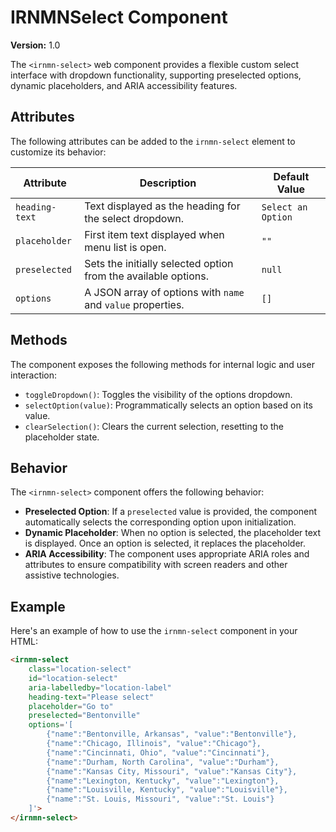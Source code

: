 # IRNMNSelect Component

**Version:** 1.0

The `<irnmn-select>` web component provides a flexible custom select interface with dropdown functionality, supporting preselected options, dynamic placeholders, and ARIA accessibility features.

## Attributes
The following attributes can be added to the `irnmn-select` element to customize its behavior:

| Attribute       | Description                                                      | Default Value       |
|-----------------|------------------------------------------------------------------|---------------------|
| `heading-text`  | Text displayed as the heading for the select dropdown.           | `Select an Option`  |
| `placeholder`   | First item text displayed when menu list is open.                | `""`                |
| `preselected`   | Sets the initially selected option from the available options.   | `null`              |
| `options`       | A JSON array of options with `name` and `value` properties.      | `[]`                |

## Methods
The component exposes the following methods for internal logic and user interaction:

- `toggleDropdown()`: Toggles the visibility of the options dropdown.
- `selectOption(value)`: Programmatically selects an option based on its value.
- `clearSelection()`: Clears the current selection, resetting to the placeholder state.

## Behavior
The `<irnmn-select>` component offers the following behavior:

- **Preselected Option**: If a `preselected` value is provided, the component automatically selects the corresponding option upon initialization.
- **Dynamic Placeholder**: When no option is selected, the placeholder text is displayed. Once an option is selected, it replaces the placeholder.
- **ARIA Accessibility**: The component uses appropriate ARIA roles and attributes to ensure compatibility with screen readers and other assistive technologies.

## Example

Here's an example of how to use the `irnmn-select` component in your HTML:

```html
<irnmn-select 
    class="location-select"
    id="location-select"
    aria-labelledby="location-label"
    heading-text="Please select" 
    placeholder="Go to" 
    preselected="Bentonville"
    options='[
        {"name":"Bentonville, Arkansas", "value":"Bentonville"}, 
        {"name":"Chicago, Illinois", "value":"Chicago"}, 
        {"name":"Cincinnati, Ohio", "value":"Cincinnati"}, 
        {"name":"Durham, North Carolina", "value":"Durham"}, 
        {"name":"Kansas City, Missouri", "value":"Kansas City"}, 
        {"name":"Lexington, Kentucky", "value":"Lexington"}, 
        {"name":"Louisville, Kentucky", "value":"Louisville"}, 
        {"name":"St. Louis, Missouri", "value":"St. Louis"}
    ]'>
</irnmn-select>
